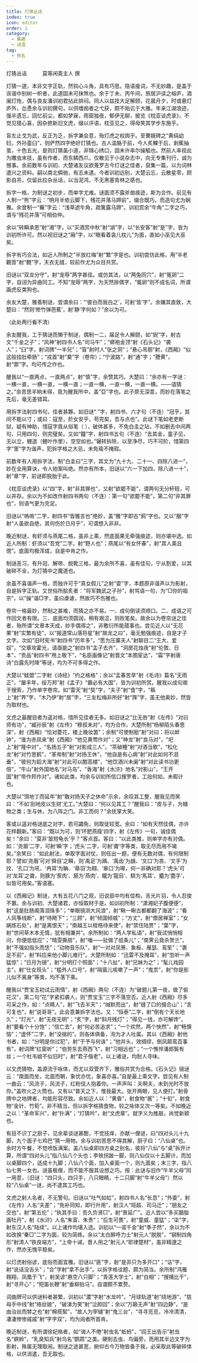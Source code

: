 ```yaml
---
title: 灯猜丛话
index: true
icon: editor
order: 1
category:
  - 集藏
  - 谜语
tag:
  - 佚名
---
```


灯猜丛话　　　莫等闲斋主人 撰  

灯猜一道，本非文字正轨，然钩心斗角，具有巧思。隐语廋词，不无妙趣，是盖于诙谐中别树一帜者，此道固未可抹煞也。余于丁未、丙午间，旅居沪读之榕庐，酒阑灯炧，偶与良友潘训初君拈此排闷。同人以兹技大足解颐，花晨月夕，时或悬灯庐外，怂恿余与训初撰句，以供嗜痂者之弋获，颇不贻讥于大雅。年来江湖浪迹，强半遗忘，回忆前尘，都如梦寐，雨窗独夜，郁伊无聊，披览《枕亚谈虎录》，不觉见猎心喜，因杂摭新旧文虎，缀以评语，枕亚见之，得毋笑其学步东施乎。  

盲左止戈为武，反正为乏，拆字兼会意，殆灯虎之权舆乎。至曹娥碑之“黄绢幼妇，外孙齑臼”，则俨然四字绝好灯猜也。古人滥觞于前，今人炙輠于后，剥蕉抽茧，十色五光，是则灯猜虽小道，非锦心绣口，固未许率尔操觚也。然前人率视此为雕虫末技，虽有作者，而东鳞西爪，仅散见于小说杂志中，向无专集刊行，诚为憾事。余前数年与训初、大楚诸友议欲蒐罗古今灯谜之佳者，裒集一篇，以为词林遣兴之资料。嗣以南北僢驰，有志未逮。今者训初远别，大楚云忘，云散星零，顾影自吊，仅留此拉杂丛话，以当泥鸿，不无黑塞青林之感也。  

拆字一格，为制谜之初步，而单字尤难。谜面须不露斧凿痕迹，斯为合作。前见有人制一“熊”字云：“明月半依云脚下，残花并落马蹄前”，缀合既巧，而造句尤为娴雅。余曾制一“蕪”字云：“浅草遮牛角，疏篱露马蹄”。训初赏余“牛角”二字之巧，谓与“残花并落”可相伯仲。  

余以“转瞬承恩”射“湘”字，以“买酒赏中秋”射“湖”字，以“长安客”射“是”字，皆为训初所许可。然以视旧谜之“廂”字，以“眼看着衾儿枕儿”为面，直如小巫见大巫矣。  

拆字有巧合法，如近人所制之“半放红梅”射“繁”字是也。训初尝仿此格，用“半老觀音”射“覩”字，天衣无缝，较前作尤为众目共赏。  

旧谜以“双龙分守”，射“宠辱”两字甚佳。或仿其法，以“两兔同穴”，射“冤卵”二字，自诩为异曲同工。不知“宠辱”两字，为天然排偶字，“冤卵”则不成名词，所谓画虎反类狗也。  

余友大楚，雅善制谜，尝谓余曰：“‘彼白而我白之’，可射‘皆’字”。余嫌其直致，大楚曰：“然则‘修竹弹芭蕉’，射‘静’字何如？”余以为可。  

（此处两行看不清）  

余友醒我，工于猜谜而懒于制谜，偶制一二，届足令人解颐，如“婗”字，射古文“千金之子”；“风神”射四书人名“司马牛”；“蟒袍金顶”射《石头记》“袭人”；“臼”字，射词牌“一半兒”；“窅”射时人“张之洞”；“悬心吊胆”射，《西厢》“似这般挂肚牵肠”；“戎首”射“奠”字（卷帘）；“宁波路”，射“通”字；“謄黄”，射“禦”字。均可传之作也。  

醒我以“一直两点，一直两点”，射“慎”字，余赞其巧。大楚曰：“余亦有一字谜：一横一直，一横一直，一横一直；一直一横，一直一横，一直一横。——请猜之。”余苦思半晌未得，竟为醒我所中，盖“亞”字也。此子原无深意，而妙在落笔之先后，毫无差错耳。  

用拆字法射四书句，佳者甚夥。如旧谜“ ”字，射四书、六才句（不连）“冠乎，其间不能以寸；或曰：寇至，於女安乎，苟完矣，吾与点也”。此谜下笔如老吏断狱，疑有神助，惜寇字竟从俗笔（ ），破体甚多，不免白圭之玷，不如删去中间两句，只用四句，则完璧矣。又如“鐘”字，射四书五句（不连）“去其金，童子见，无以立，鲤退（鲤叶作里），空空如也。”辗转拆除，以至净尽，巧不可阶，惜第四字“里”字为谐声，犯拆字格之大忌，未免瑜不掩瑕。  

前数年有人用拆字法，制“白圭曰”三字，其文为“九十九、二十一、四除八进一”，妙在全用算诀，令人拍案叫绝。然亦有所本，旧谜以“六一下加四，除八进一十”，射“章”字，前谜即脱胎于此。  

《枕亚谈虎录》以“四”字，射“非其罪也”，又射“欲罷不能”，谓两句无分轩轾，可以并存。余以为不如改作射四书两句（不连）：第一句“欲罷不能”，第二句“非其罪也”，则语气更为完足。  

旧谜以“嗚嗚”二字，射四书“皆雅言也”绝妙，盖“雅”字即古“鸦”字也。又以“胭”字射“人虽欲自绝，其何伤於日月乎”，可谓想入非非。  

晚近制谜，有虾须与燕尾二格，虽非上乘，然底面果无牵强痕迹，则亦堪中选。如近人所制：虾须以“吾党”二字，射“野人也”；燕尾以“有女怀春”，射“其人美且偲”。底面均极浑成，自是中肯之作。  

制谜恶习，有升冠、解带、脱靴三格，最为余所不喜，虽有佳句，宁从割爱，以其破碎不全，为灯猜中之魔道也。  

余虽不喜谐声一格，而独许可于“真女假儿”之射“耍”字，本题原非谐声以为影射，自是拆字正轨。又世俗所脍炙者：“将军魏武之子孙”，射骂语一句，为“□你的祖宗”，以“操”谐□字，虽曰虐谑，然故巧不伤雅也。  

卷帘一格最妙，然制之甚难，而猜之亦不易。一、成句倒读须顺口。二、成语之可作回文者有限。三、底面均须圆润，稍有艰涩，则败笔矣。故余以为卷帘谜之佳者，殆所谓“文章本天成，妙手偶得之”，非敷衍所能蒇事也。尝见近人以“无花果”射“实繁有徒”，以“报道常山落将星”射“故龙之曰”，毫无勉强痕迹，自是才子文字。次如“旧时宪书”射四书“历年多”，“愿为压寨夫人”射聊目二“王大、爱奴”，“交章攻霍光，请亟能之”射四书“孟子去齐”，“洞房花烛夜”射“伦敦、日本”，“贡品”射四书“用上敬下”，“名臣画像记”射晋文“本图宦达”，“霜”字射唐诗“白露先时降”等谜，均为不可多得之作。  

大楚以“蛙盟”二字射《诗经》“约之格格”；余以“孟春苦旱”射《毛诗》篇名“无雨正”，“屡丰年，绥万邦”射《孟子》“霸必有大国”，皆为训初所赏。醒我以成句艰于搜索，乃作单字卷帘。如“雷天”射“奘”字，“夫子”射“食”字，“緜上”射“界”字，“木乃伊”射“居”字，“三友松梅非所好”射“箨”字，虽无他奥妙，然皆为取材也。  

文虎之最醒目者为遥对格，惜所见佳者无多。如旧谜之“比无咎”射《左传》“对曰师有功”，“臧孙辰”射《左传》“穆叔未对”，均为合作。大楚所制“杨柳陌头春思深”，射《西厢》“恰对菱花，楼上晚妆罢”；余制“可使制梃”射“对曰：将以衅钟”，“谁为赤凤来”射《西厢》“他见黄莺作对”；又“神龙”射“良马对”，“圯上”射“隆中对”，“名扬五子”射“对影成三人”，“茶破睡”射“对酒当歌”，“松化龙”射“对竹思鹤”，“革帝制”射“对扬王休”，“他自是有心病”射“对此如何不泪垂”，“彼何为蹈大海”射“对此可以酣高楼”，“他饮酒兴未阑”射“对此读书功更倍”，“牛山”射外国地名“对马岛”，“香海”射《水浒》地名“对影山”，“王开国”射“帝作邦作对”。诸如此类，均余与训初所信口搜罗者，工拙何如，未暇计也。  

大楚以“饵地丁而延年”射“敢对扬天子之休命”示余，余叹其工整，醒我见而笑曰：“不如‘刮地皮以生财’尤工。”大楚曰：“何以见其工？”醒我曰：“皮与子，为植物之类；生与休，为八阵之门。非工而何？”余抚掌大笑。  

客或以遥对格谜底之对字，若可蠲免，则取徒较宽。余曰：“如有天然佳偶，亦许花样翻新。”客曰：“既以为可，则‘环肥燕瘦’四字，射《左传》一句，诚佳偶矣！”余曰：“莫非‘筮短龟长’乎？”客点首。客曰：“以此类推，则单字亦有对偶。如：‘尧眉’二字，可射‘瞬’字；‘虎头’二字，可射‘聋’字等类，取无尽而用不竭矣。”余笑曰：“如此射法，单取字面对仗，则任出一题，便有无数对偶，有何限制耶？譬如‘尧眉’可对‘舜目’之瞬，则‘禹足’为踽、‘禹齿’为龋、‘文口’为吝、‘文手’为抆、‘孔口’为吼、‘冉耳’为聃、‘皋羽’为翱、‘皋口’为嗥，何一非确对耶？‘虎头’可对‘龙耳’之聋，则豚为‘豕肉’、臙为‘燕肉’、矓为‘龍目’、駬为‘馬耳’、攟为‘麕手’，似皆可用矣。”客语塞。  

以《西厢记》制谜，大有五花八门之观，旧说部中均有佳构，吉光片羽，令人忍俊不置。余与训初、大楚诸君，亦恒取材于是。如训初所制：“潇湘妃子腹便便”，射“这是肚肠阁落泪珠多”；“单眼镜测大风浪”，射“瞅一瞅古都都翻了海波”；“看人风筝线断”，射“待飏下”；“三顾”，射“倾国倾城”；“方丈”，射“僧居禅室”；“女娲炼石处”，射“是离恨天”；“南越王以桎梏待来使”，射“禁住陆贾”；“葉”字，射“世间草木本无情，犹有相兼并”。余所制如：“两人学私语”，射“我试悄悄相问，你便低低应”；“晴雯撕扇”，射“嗤——扯做了纸条儿”；“南霁云竟杀贺兰”，射“不强如指头而恁”；“动物音乐队”，射“一对对凤箫、象板、雁瑟、鸾笙”；“裹足不前”，射“料应来他小脚儿难行”。大楚所制如：“迅雷不及掩耳”，射“忽听一声猛惊”；“日月为镜”，射“分明打个照面”；“十八扯”，射“兄妹为之”；“髦儿戏园主”，射“仕女班头”；“槛外人口号”，射“隔窗儿咳嗽了一声”；“鬼祟”，射“你是影儿似不离身”等类，均不落下乘。  

醒我以“贾宝玉初试云雨情”，射《西厢》两句（不连）为“破题儿第一夜，做了偷花汉”，第二句“花”字紧扣袭人，则“贾宝玉”三字不落空否。近人射《西厢》尽多可采之作，如：“点睛人”，射“飞去半天”；“缄默而出”，射“缝了口的掇合山”；“言可复也”，射“说哥哥”。此会意兼拆字法也。又：“恒泰”二字，射“倒有个天长地久”；“灯光”，射“无夜无明”；“炙”字，射“斜月残灯”；“得见一钱，亦可解馋”，射“要看个十分饱”；“信亡去”，射“何必苦追求”；“一个欢然，两个怏然”，射“畅懊恼”；“虚怀”二字，射“没揣的”。则各体俱备，洵为才人吐属。其以《西厢》射他书者，如：“分明是你过犯”，射“于予与何诛”；“他并头，效绸缪，倒凤颠鸾百事有”，射词牌“红窗听”；“伯劳东去燕西飞”，射“习相远也”；“一个憔悴潘郎鬓有丝；一个杜韦娘不似旧时”，射“君子偕老”。以上诸谜，均耐人寻味。  

以文虎猜物，盖源流于咏体，而尤以双管齐下，雅俗共赏为合格。《石头记》镜谜云：“南面而坐，北面而朝，象忧亦忧，象喜亦喜。”自是最上乘文字。尝见有人制一曲云：“风流子，风流子，红粉佳人抱着你。一声声叫：夫啊夫，未到光时不放你。”盖吹火之火筒也。又有以“普天之下，惟我最大。张开两眼，见人便打。”射骨牌中之地牌者，均能形容尽致。余如近人以：“黄昏”，射食物“酱”；“十旬”，射食物“金针、竹筍”。非不精当，但以拆字格猜食物，较之咏体又次一等矣。不如晚近之以：“革命军兴”，射“扑满”；“灯猜吟”，射“文虎章”。就字义为推敲，尚觉新颖也。  

有目不识丁之厨子，见余辈谈谜甚酣，不觉技痒，亦献一俚谜，曰“四对头儿十九脚，九个面子七鸡巴”猜一用物。余与训初苦思不得其解，厨子曰：“八仙桌”也。余时方午餐，不觉喷饭满案。盖八仙桌即四方桌之别名，彼将“八仙”与“桌”拆开计算，所谓“四对头儿”指八仙八个头也；李铁拐跛一脚，则八仙仅以十五脚计，而加以桌脚四个，适成十九脚；八仙八个面，加入桌面一个，则九面矣；末三字，指八仙七男一女也。谜虽极俚，而不能不服其设想之巧。按：此谜与旧作“牛羊父母”同一用意，（旧谜：“四只头，四只手，八只眼睛，十二只脚”射“牛羊父母”）然以较“八仙桌”一谜，尚不逮其工巧也。  

文虎之射人名者，不无警句。旧谜以“吐气如虹”，射四书人名“长息”；“外委”，射《左传》人名“夫差”；“免补同知，即行升用”，射汉人“班超、司马迁”；“朋友之交也”，射“第五伦”；“执其手曰：吾久负贤□”，射“景延广”。近人尝以“多买胭脂画牡丹”，射《水浒》人名“朱富、朱贵”；“后生可畏”，射“童威、童猛”；“柒”字，射东汉人名“陆续”。以上诸作均堪入选。训初以“一诺千金”射“季子然”，余以为不如改换“秦□”二字为面，较为简练。余以“太白醉呼力士”射元人“脱脱”，“钢制四角形”射清人“铁良端方”，“上帝十诫，晋人用之”射元人“耶律楚材”，虽非精邃之作，然亦无愧平稳矣。  

以灯虎射俗谚，底俗而面宜雅。旧谜以“匪”字，射“是非只为多开口”；“诂”字，射“说话没舌头”；“合”字射“拿不出手”。以拆字格诠题，颇为简当。余所制“鸿雁翱翔，凤凰于飞”，射吴谚“悬空八只脚”；“青莲大学士”，射“白相”；“搜捕比干”，射“寻开心”；“短笛长鞭”射“垂柳拍马”。自谓颇不累赘。  

词曲牌可以供谜料者甚繁，训初以“濃”字射“水龙吟”，“月球轨道”射“绕地游”，“慈母手中线”射“络丝娘”，“破涕为笑”射“泣颜回”；余以“万籁无声”射“四边静”，“是由治丝而棼之也”射“棉搭絮”，“故人为宰辅”射“鬼三台”，“寻寻觅觅，冷冷清清，凄凄惨惨戚戚”射“字字双”，均为阅者所首肯。  

晚近制谜，有所谓徐妃格者，如“诲人不倦”射虫名“蚯蚓”，“阎王出告示”射虫名“螟蛉”，“乳臭知兵”射鸟名“鹦鹉”之类。硬削去虫、鸟偏旁，而用其半边文字为影射，殊属无理取闹。制谜之途甚宽，俯仰古今万物皆备于我，必采取此等破碎体格，以供消遣，吾无取也。  
